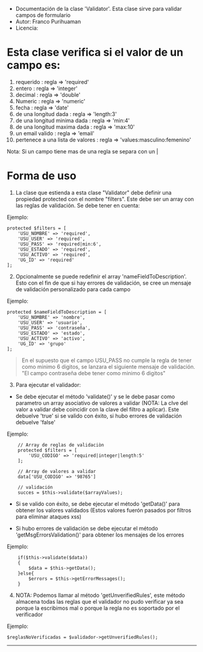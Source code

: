 
* Documentación de la clase 'Validator'. Esta clase sirve para validar campos de formulario
* Autor: Franco Purihuaman
* Licencia: 

# Esta clase verifica si el valor de un campo es:
1) requerido : regla => 'required'
2) entero : regla => 'integer'
3) decimal : regla => 'double'
4) Numeric : regla => 'numeric'
5) fecha : regla => 'date'
6) de una longitud dada : regla => 'length:3'
7) de una longitud minima dada : regla => 'min:4'
8) de una longitud maxima dada : regla => 'max:10'
9) un email valido : regla => 'email'
10) pertenece a una lista de valores : regla => 'values:masculino:femenino'

Nota: Si un campo tiene mas de una regla se separa con un |
 
# Forma de uso

1)  La clase que estienda a esta clase "Validator" debe definir una propiedad protected con el nombre "filters". Este debe ser un array con las reglas de validación.
    Se debe tener en cuenta:

Ejemplo: 

    protected $filters = [
        'USU_NOMBRE' => 'required',
        'USU_USER' => 'required',
        'USU_PASS' => 'required|min:6',
        'USU_ESTADO' => 'required',
        'USU_ACTIVO' => 'required',
        'UG_ID' => 'required'
    ];

2)  Opcionalmente se puede redefinir el array 'nameFieldToDescription'. Esto con el fin de que si hay errores de validación, se cree un mensaje de validación personalizado para cada campo

Ejemplo:

    protected $nameFieldToDescription = [
        'USU_NOMBRE' => 'nombre',
        'USU_USER' => 'usuario',
        'USU_PASS' => 'contraseña',
        'USU_ESTADO' => 'estado',
        'USU_ACTIVO' => 'activo',
        'UG_ID' => 'grupo'
    ];

>En el supuesto que el campo USU_PASS no cumple la regla de tener como minimo 6 digitos, se lanzara el siguiente mensaje de validación.
"El campo contraseña debe tener como minimo 6 digitos" 
    

3)  Para ejecutar el validador:

  - Se debe ejecutar el método 'validate()' y se le debe pasar como parametro un array asociativo de valores a validar (NOTA: La clve del valor a validar debe coincidir con la clave del filtro a aplicar). Este debuelve 'true' si se valido con éxito, si hubo errores de validación debuelve 'false'

Ejemplo:

        // Array de reglas de validaciòn
        protected $filters = [
            'USU_CODIGO' => 'required|integer|length:5'
        ];

        // Array de valores a validar
        data['USU_CODIGO' => '98765']

        // validación
        succes = $this->validate($arrayValues);

- Si se valido con éxito, se debe ejecutar el método 'getData()' para obtener los valores validados (Estos valores fuerón pasados por filtros para eliminar ataques xss)

- Si hubo errores de validación se debe ejecutar el método 'getMsgErrorsValidation()' para obtener los mensajes de los errores

 Ejemplo:

        if($this->validate($data))
        {
            $data = $this->getData();   
        }else{
            $errors = $this->getErrorMessages();
        }
    

4)  NOTA: Podemos llamar al método 'getUnverifiedRules', este método almacena todas las reglas que el validador no pudo verificar ya sea porque la escribimos mal o porque la regla no es soportado por el verificador

Ejemplo: 

	$reglasNoVerificadas = $validador->getUnverifiedRules();

---